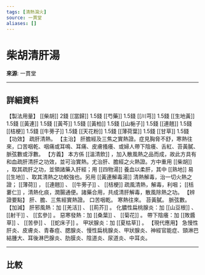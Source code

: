 ```yaml
---
tags: [清熱瀉火]
source: 一貫堂
aliases: []
---
```


# 柴胡清肝湯

**來源**: 一貫堂  

---

## 詳細資料
【製法用量】 [[柴胡]] 2錢 [[當歸]] 1.5錢 [[芍藥]] 1.5錢 [[川芎]] 1.5錢 [[生地黃]] 1.5錢 [[黃連]] 1.5錢 [[黃芩]] 1.5錢 [[黃柏]] 1.5錢 [[山梔子]] 1.5錢 [[連翹]] 1.5錢 [[桔梗]] 1.5錢 [[牛蒡子]] 1.5錢 [[天花粉]] 1.5錢 [[薄荷葉]] 1.5錢 [[甘草]] 1.5錢
【功效】
疏肝清熱。
【主治】
肝膽經及三焦之實熱證。症見胸脅不舒，寒熱往來，口苦咽乾、咽痛或耳鳴、耳痛、皮膚搔癢、或婦人帶下陰癢、舌紅、苔黃膩、脈弦數或浮數。
【方義】
本方係 [[溫清飲]] ，加入散風熱之品而成，故此方具有和血疏肝清肝之功效，並可治實熱。尤治肝、膽經之火熱證。方中重用 [[柴胡]] ，取其疏肝之功，並領諸藥入肝經；用 [[四物湯]] 養血以柔肝，其中 [[熟地]] 易 [[生地]] 、取其清熱之功較強也。另用 [[黃連解毒湯]] 清熱解毒，治一切火熱之證； [[薄荷]] ， [[連翹]] 、 [[牛蒡子]] 、 [[桔梗]] 疏風清熱，解毒，利咽； [[栝蔞仁]] ，清熱化痰，潤腸通便。諸藥合用，共成清肝解毒，散風除熱之功。
【辨證要點】
肝、膽、三焦經實熱證。
口苦咽乾。
寒熱往來。
苔黃膩。
脈弦數。
【加減】
肝邪風熱：加 [[羌活]] 、 [[荊芥]] 。
化膿性扁桃腺炎：加 [[山豆根]] 、 [[射干]] 、 [[玄參]] 。
惡寒發熱：加 [[桑葉]] 、 [[菊花]] 。
帶下陰癢：加 [[敗醬草]] 、 [[苦參]] 、 [[蛇床子]] 。
甲狀腺炎：加 [[夏枯草]] 。
【現代應用】
急慢性肝炎、皮膚炎、青春痘、腮腺炎、慢性扁桃腺炎、甲狀腺炎、神經官能症、頸淋巴結腫大、耳後淋巴腺炎、肋膜炎、陰道炎、尿道炎、中耳炎。

---

## 比較
